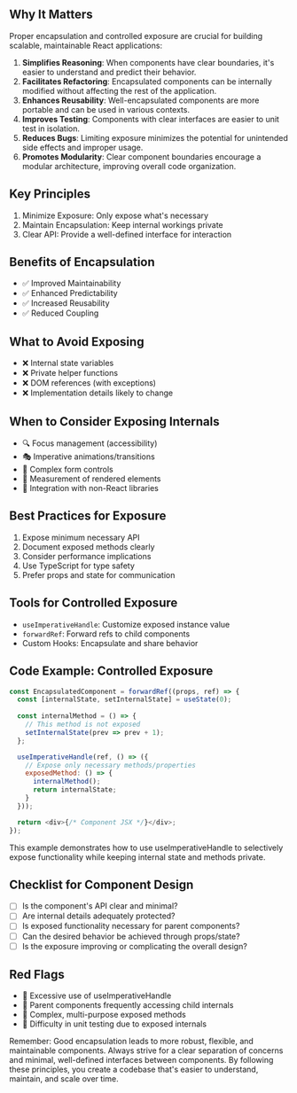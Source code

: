 ## Why It Matters

Proper encapsulation and controlled exposure are crucial for building scalable, maintainable React applications:

1. **Simplifies Reasoning**: When components have clear boundaries, it's easier to understand and predict their behavior.
2. **Facilitates Refactoring**: Encapsulated components can be internally modified without affecting the rest of the application.
3. **Enhances Reusability**: Well-encapsulated components are more portable and can be used in various contexts.
4. **Improves Testing**: Components with clear interfaces are easier to unit test in isolation.
5. **Reduces Bugs**: Limiting exposure minimizes the potential for unintended side effects and improper usage.
6. **Promotes Modularity**: Clear component boundaries encourage a modular architecture, improving overall code organization.

## Key Principles

1. Minimize Exposure: Only expose what's necessary
2. Maintain Encapsulation: Keep internal workings private
3. Clear API: Provide a well-defined interface for interaction

## Benefits of Encapsulation

- ✅ Improved Maintainability
- ✅ Enhanced Predictability
- ✅ Increased Reusability
- ✅ Reduced Coupling

## What to Avoid Exposing

- ❌ Internal state variables
- ❌ Private helper functions
- ❌ DOM references (with exceptions)
- ❌ Implementation details likely to change

## When to Consider Exposing Internals

- 🔍 Focus management (accessibility)
- 🎭 Imperative animations/transitions
- 📝 Complex form controls
- 📏 Measurement of rendered elements
- 🔗 Integration with non-React libraries

## Best Practices for Exposure

1. Expose minimum necessary API
2. Document exposed methods clearly
3. Consider performance implications
4. Use TypeScript for type safety
5. Prefer props and state for communication

## Tools for Controlled Exposure

- `useImperativeHandle`: Customize exposed instance value
- `forwardRef`: Forward refs to child components
- Custom Hooks: Encapsulate and share behavior

## Code Example: Controlled Exposure

```javascript
const EncapsulatedComponent = forwardRef((props, ref) => {
  const [internalState, setInternalState] = useState(0);
  
  const internalMethod = () => {
    // This method is not exposed
    setInternalState(prev => prev + 1);
  };

  useImperativeHandle(ref, () => ({
    // Expose only necessary methods/properties
    exposedMethod: () => {
      internalMethod();
      return internalState;
    }
  }));

  return <div>{/* Component JSX */}</div>;
});
```
This example demonstrates how to use useImperativeHandle to selectively expose functionality while keeping internal state and methods private.

## Checklist for Component Design

- [ ] Is the component's API clear and minimal?
- [ ] Are internal details adequately protected?
- [ ] Is exposed functionality necessary for parent components?
- [ ] Can the desired behavior be achieved through props/state?
- [ ] Is the exposure improving or complicating the overall design?

## Red Flags

- 🚩 Excessive use of useImperativeHandle
- 🚩 Parent components frequently accessing child internals
- 🚩 Complex, multi-purpose exposed methods
- 🚩 Difficulty in unit testing due to exposed internals

Remember: Good encapsulation leads to more robust, flexible, and maintainable components. Always strive for a clear separation of concerns and minimal, well-defined interfaces between components. By following these principles, you create a codebase that's easier to understand, maintain, and scale over time.
